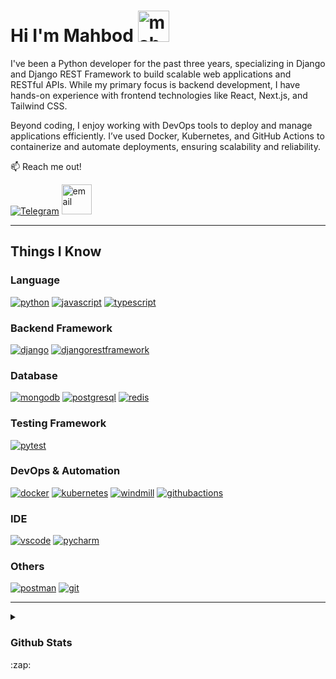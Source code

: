 # Hi I'm Mahbod <img src="https://user-images.githubusercontent.com/74229780/170257934-befc61e4-18a2-4bdb-9c4c-8b957348d8a7.gif" width="50px" alt="mahbod">

I've been a Python developer for the past three years, specializing in Django and Django REST Framework to build scalable web applications and RESTful APIs. While my primary focus is backend development, I have hands-on experience with frontend technologies like React, Next.js, and Tailwind CSS.

Beyond coding, I enjoy working with DevOps tools to deploy and manage applications efficiently. I’ve used Docker, Kubernetes, and GitHub Actions to containerize and automate deployments, ensuring scalability and reliability.

:mailbox: Reach me out!

[![Telegram](https://go-skill-icons.vercel.app/api/icons?i=telegram)](https://www.t.me/M4hbod)
[<img src="https://mahbod.dev/assets/icons/mail.svg" width="48px" alt="email">](mailto:me@mahbod.dev)
___

## Things I Know

### Language

[![python](https://go-skill-icons.vercel.app/api/icons?i=python)](https://www.python.org)
[![javascript](https://go-skill-icons.vercel.app/api/icons?i=javascript)](https://developer.mozilla.org/en-US/docs/Web/JavaScript)
[![typescript](https://go-skill-icons.vercel.app/api/icons?i=typescript)](https://www.typescriptlang.org)

### Backend Framework

[![django](https://go-skill-icons.vercel.app/api/icons?i=django)](https://www.djangoproject.com)
[![djangorestframework](https://go-skill-icons.vercel.app/api/icons?i=djangorestframework)](https://www.django-rest-framework.org)

### Database

[![mongodb](https://go-skill-icons.vercel.app/api/icons?i=mongodb)](https://www.mongodb.com)
[![postgresql](https://go-skill-icons.vercel.app/api/icons?i=postgresql)](https://www.postgresql.org)
[![redis](https://go-skill-icons.vercel.app/api/icons?i=redis)](https://redis.io)

### Testing Framework

[![pytest](https://go-skill-icons.vercel.app/api/icons?i=pytest)](https://pytest.org)

### DevOps & Automation

[![docker](https://go-skill-icons.vercel.app/api/icons?i=docker)](https://www.docker.com)
[![kubernetes](https://go-skill-icons.vercel.app/api/icons?i=kubernetes)](https://kubernetes.io)
[![windmill](https://go-skill-icons.vercel.app/api/icons?i=windmill)](https://www.windmill.dev)
[![githubactions](https://go-skill-icons.vercel.app/api/icons?i=githubactions)](https://github.com/features/actions)

### IDE

[![vscode](https://go-skill-icons.vercel.app/api/icons?i=vscode)](https://code.visualstudio.com)
[![pycharm](https://go-skill-icons.vercel.app/api/icons?i=pycharm)](https://www.jetbrains.com/pycharm)

### Others

[![postman](https://go-skill-icons.vercel.app/api/icons?i=postman)](https://www.postman.com)
[![git](https://go-skill-icons.vercel.app/api/icons?i=git)](https://git-scm.com)

___
<details>
  <summary><h3>Github Stats</h3> :zap:</summary>
  <a href="#">![Github stats](https://github-readme-stats.vercel.app/api?username=M4hbod&theme=blueberry&count_private=true&hide_border=true&line_height=20)</a>
  <a href="#">![Top Langs](https://github-readme-stats.vercel.app/api/top-langs/?username=M4hbod&layout=compact&theme=blueberry&count_private=true&hide_border=true)</a>
  <a href="#">![Profile Views](https://count.getloli.com/get/@M4hbod?theme=rule34)</a>
</details>
